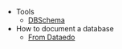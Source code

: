 - Tools
	- [DBSchema](https://dbschema.com/2022/12/12/releases/9.2.0/)
- How to document a database
	- [From Dataedo](https://dataedo.com/blog/different-types-of-tools-you-can-use-to-document-your-database)